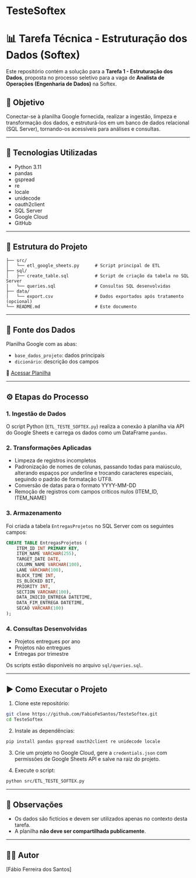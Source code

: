 # TesteSoftex

# 📊 Tarefa Técnica - Estruturação dos Dados (Softex)

Este repositório contém a solução para a **Tarefa 1 - Estruturação dos Dados**, proposta no processo seletivo para a vaga de **Analista de Operações (Engenharia de Dados)** na Softex.

## 🧠 Objetivo

Conectar-se à planilha Google fornecida, realizar a ingestão, limpeza e transformação dos dados, e estruturá-los em um banco de dados relacional (SQL Server), tornando-os acessíveis para análises e consultas.

---

## 🧰 Tecnologias Utilizadas

- Python 3.11
- pandas
- gspread
- re
- locale
- unidecode
- oauth2client
- SQL Server
- Google Cloud
- GitHub

---

## 📁 Estrutura do Projeto

```
├── src/
│   └── etl_google_sheets.py      # Script principal de ETL
├── sql/
│   ├── create_table.sql          # Script de criação da tabela no SQL Server
│   └── queries.sql               # Consultas SQL desenvolvidas
├── data/
│   └── export.csv                # Dados exportados após tratamento (opcional)
└── README.md                     # Este documento
```

---

## 🔗 Fonte dos Dados

Planilha Google com as abas:

- `base_dados_projeto`: dados principais
- `dicionário`: descrição dos campos

📎 [Acessar Planilha](https://docs.google.com/spreadsheets/d/1sH2xZoKWklZWirYo1K9EEg167CQV55bbh-ycH3poZPQ)

---

## ⚙️ Etapas do Processo

### 1. Ingestão de Dados

O script Python (`ETL_TESTE_SOFTEX.py`) realiza a conexão à planilha via API do Google Sheets e carrega os dados como um DataFrame `pandas`.

### 2. Transformações Aplicadas

- Limpeza de registros incompletos
-	Padronização de nomes de colunas, passando todas para maiúsculo, alterando espaços por underline e trocando caracteres especiais, seguindo o padrão de formatação UTF8.
-	Conversão de datas para o formato YYYY-MM-DD
-	Remoção de registros com campos críticos nulos (ITEM_ID, ITEM_NAME)


### 3. Armazenamento

Foi criada a tabela `EntregasProjetos` no SQL Server com os seguintes campos:
```sql
CREATE TABLE EntregasProjetos (
    ITEM_ID INT PRIMARY KEY,
    ITEM_NAME VARCHAR(255),
    TARGET_DATE DATE,
    COLUMN_NAME VARCHAR(100),
    LANE VARCHAR(100),
    BLOCK_TIME INT,
    IS_BLOCKED BIT,
    PRIORITY INT,
    SECTION VARCHAR(100),
    DATA_INICIO_ENTREGA DATETIME,
    DATA_FIM_ENTREGA DATETIME,
    SECAO VARCHAR(100)
);
```

### 4. Consultas Desenvolvidas

- Projetos entregues por ano
- Projetos não entregues
- Entregas por trimestre

Os scripts estão disponíveis no arquivo `sql/queries.sql`.

---

## ▶️ Como Executar o Projeto

1. Clone este repositório:
```bash
git clone https://github.com/FabioFeSantos/TesteSoftex.git
cd TesteSoftex
```

2. Instale as dependências:
```bash
pip install pandas gspread oauth2client re unidecode locale
```

3. Crie um projeto no Google Cloud, gere a `credentials.json` com permissões de Google Sheets API e salve na raiz do projeto.

4. Execute o script:
```bash
python src/ETL_TESTE_SOFTEX.py
```

---

## 📌 Observações

- Os dados são fictícios e devem ser utilizados apenas no contexto desta tarefa.
- A planilha **não deve ser compartilhada publicamente**.

---

## 👨‍💻 Autor

[Fábio Ferreira dos Santos]  
